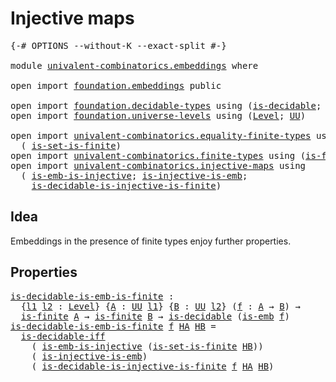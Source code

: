 # Injective maps

<pre class="Agda"><a id="27" class="Symbol">{-#</a> <a id="31" class="Keyword">OPTIONS</a> <a id="39" class="Pragma">--without-K</a> <a id="51" class="Pragma">--exact-split</a> <a id="65" class="Symbol">#-}</a>

<a id="70" class="Keyword">module</a> <a id="77" href="univalent-combinatorics.embeddings.html" class="Module">univalent-combinatorics.embeddings</a> <a id="112" class="Keyword">where</a>

<a id="119" class="Keyword">open</a> <a id="124" class="Keyword">import</a> <a id="131" href="foundation.embeddings.html" class="Module">foundation.embeddings</a> <a id="153" class="Keyword">public</a>

<a id="161" class="Keyword">open</a> <a id="166" class="Keyword">import</a> <a id="173" href="foundation.decidable-types.html" class="Module">foundation.decidable-types</a> <a id="200" class="Keyword">using</a> <a id="206" class="Symbol">(</a><a id="207" href="foundation.decidable-types.html#1741" class="Function">is-decidable</a><a id="219" class="Symbol">;</a> <a id="221" href="foundation.decidable-types.html#5377" class="Function">is-decidable-iff</a><a id="237" class="Symbol">)</a>
<a id="239" class="Keyword">open</a> <a id="244" class="Keyword">import</a> <a id="251" href="foundation.universe-levels.html" class="Module">foundation.universe-levels</a> <a id="278" class="Keyword">using</a> <a id="284" class="Symbol">(</a><a id="285" href="Agda.Primitive.html#597" class="Postulate">Level</a><a id="290" class="Symbol">;</a> <a id="292" href="foundation-core.universe-levels.html#222" class="Primitive">UU</a><a id="294" class="Symbol">)</a>

<a id="297" class="Keyword">open</a> <a id="302" class="Keyword">import</a> <a id="309" href="univalent-combinatorics.equality-finite-types.html" class="Module">univalent-combinatorics.equality-finite-types</a> <a id="355" class="Keyword">using</a>
  <a id="363" class="Symbol">(</a> <a id="365" href="univalent-combinatorics.equality-finite-types.html#1601" class="Function">is-set-is-finite</a><a id="381" class="Symbol">)</a>
<a id="383" class="Keyword">open</a> <a id="388" class="Keyword">import</a> <a id="395" href="univalent-combinatorics.finite-types.html" class="Module">univalent-combinatorics.finite-types</a> <a id="432" class="Keyword">using</a> <a id="438" class="Symbol">(</a><a id="439" href="univalent-combinatorics.finite-types.html#3651" class="Function">is-finite</a><a id="448" class="Symbol">)</a>
<a id="450" class="Keyword">open</a> <a id="455" class="Keyword">import</a> <a id="462" href="univalent-combinatorics.injective-maps.html" class="Module">univalent-combinatorics.injective-maps</a> <a id="501" class="Keyword">using</a>
  <a id="509" class="Symbol">(</a> <a id="511" href="foundation.injective-maps.html#4595" class="Function">is-emb-is-injective</a><a id="530" class="Symbol">;</a> <a id="532" href="foundation.injective-maps.html#3649" class="Function">is-injective-is-emb</a><a id="551" class="Symbol">;</a>
    <a id="557" href="univalent-combinatorics.injective-maps.html#1244" class="Function">is-decidable-is-injective-is-finite</a><a id="592" class="Symbol">)</a>
</pre>
## Idea

Embeddings in the presence of finite types enjoy further properties.

## Properties

<pre class="Agda"><a id="is-decidable-is-emb-is-finite"></a><a id="701" href="univalent-combinatorics.embeddings.html#701" class="Function">is-decidable-is-emb-is-finite</a> <a id="731" class="Symbol">:</a>
  <a id="735" class="Symbol">{</a><a id="736" href="univalent-combinatorics.embeddings.html#736" class="Bound">l1</a> <a id="739" href="univalent-combinatorics.embeddings.html#739" class="Bound">l2</a> <a id="742" class="Symbol">:</a> <a id="744" href="Agda.Primitive.html#597" class="Postulate">Level</a><a id="749" class="Symbol">}</a> <a id="751" class="Symbol">{</a><a id="752" href="univalent-combinatorics.embeddings.html#752" class="Bound">A</a> <a id="754" class="Symbol">:</a> <a id="756" href="foundation-core.universe-levels.html#222" class="Primitive">UU</a> <a id="759" href="univalent-combinatorics.embeddings.html#736" class="Bound">l1</a><a id="761" class="Symbol">}</a> <a id="763" class="Symbol">{</a><a id="764" href="univalent-combinatorics.embeddings.html#764" class="Bound">B</a> <a id="766" class="Symbol">:</a> <a id="768" href="foundation-core.universe-levels.html#222" class="Primitive">UU</a> <a id="771" href="univalent-combinatorics.embeddings.html#739" class="Bound">l2</a><a id="773" class="Symbol">}</a> <a id="775" class="Symbol">(</a><a id="776" href="univalent-combinatorics.embeddings.html#776" class="Bound">f</a> <a id="778" class="Symbol">:</a> <a id="780" href="univalent-combinatorics.embeddings.html#752" class="Bound">A</a> <a id="782" class="Symbol">→</a> <a id="784" href="univalent-combinatorics.embeddings.html#764" class="Bound">B</a><a id="785" class="Symbol">)</a> <a id="787" class="Symbol">→</a>
  <a id="791" href="univalent-combinatorics.finite-types.html#3651" class="Function">is-finite</a> <a id="801" href="univalent-combinatorics.embeddings.html#752" class="Bound">A</a> <a id="803" class="Symbol">→</a> <a id="805" href="univalent-combinatorics.finite-types.html#3651" class="Function">is-finite</a> <a id="815" href="univalent-combinatorics.embeddings.html#764" class="Bound">B</a> <a id="817" class="Symbol">→</a> <a id="819" href="foundation.decidable-types.html#1741" class="Function">is-decidable</a> <a id="832" class="Symbol">(</a><a id="833" href="foundation-core.embeddings.html#980" class="Function">is-emb</a> <a id="840" href="univalent-combinatorics.embeddings.html#776" class="Bound">f</a><a id="841" class="Symbol">)</a>
<a id="843" href="univalent-combinatorics.embeddings.html#701" class="Function">is-decidable-is-emb-is-finite</a> <a id="873" href="univalent-combinatorics.embeddings.html#873" class="Bound">f</a> <a id="875" href="univalent-combinatorics.embeddings.html#875" class="Bound">HA</a> <a id="878" href="univalent-combinatorics.embeddings.html#878" class="Bound">HB</a> <a id="881" class="Symbol">=</a>
  <a id="885" href="foundation.decidable-types.html#5377" class="Function">is-decidable-iff</a>
    <a id="906" class="Symbol">(</a> <a id="908" href="foundation.injective-maps.html#4595" class="Function">is-emb-is-injective</a> <a id="928" class="Symbol">(</a><a id="929" href="univalent-combinatorics.equality-finite-types.html#1601" class="Function">is-set-is-finite</a> <a id="946" href="univalent-combinatorics.embeddings.html#878" class="Bound">HB</a><a id="948" class="Symbol">))</a>
    <a id="955" class="Symbol">(</a> <a id="957" href="foundation.injective-maps.html#3649" class="Function">is-injective-is-emb</a><a id="976" class="Symbol">)</a>
    <a id="982" class="Symbol">(</a> <a id="984" href="univalent-combinatorics.injective-maps.html#1244" class="Function">is-decidable-is-injective-is-finite</a> <a id="1020" href="univalent-combinatorics.embeddings.html#873" class="Bound">f</a> <a id="1022" href="univalent-combinatorics.embeddings.html#875" class="Bound">HA</a> <a id="1025" href="univalent-combinatorics.embeddings.html#878" class="Bound">HB</a><a id="1027" class="Symbol">)</a>
</pre>